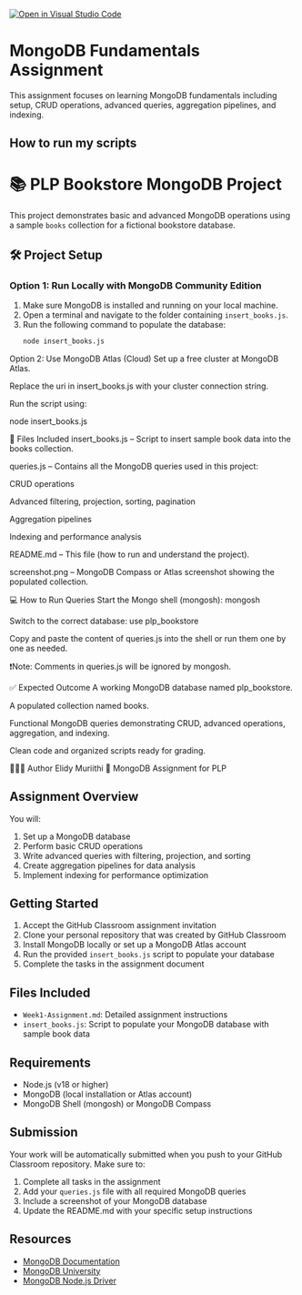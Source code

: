 [![Open in Visual Studio Code](https://classroom.github.com/assets/open-in-vscode-2e0aaae1b6195c2367325f4f02e2d04e9abb55f0b24a779b69b11b9e10269abc.svg)](https://classroom.github.com/online_ide?assignment_repo_id=19671794&assignment_repo_type=AssignmentRepo)
# MongoDB Fundamentals Assignment

This assignment focuses on learning MongoDB fundamentals including setup, CRUD operations, advanced queries, aggregation pipelines, and indexing.


## How to run my scripts
# 📚 PLP Bookstore MongoDB Project

This project demonstrates basic and advanced MongoDB operations using a sample `books` collection for a fictional bookstore database.

## 🛠️ Project Setup

### Option 1: Run Locally with MongoDB Community Edition

1. Make sure MongoDB is installed and running on your local machine.
2. Open a terminal and navigate to the folder containing `insert_books.js`.
3. Run the following command to populate the database:
   ```bash
   node insert_books.js

Option 2: Use MongoDB Atlas (Cloud)
Set up a free cluster at MongoDB Atlas.

Replace the uri in insert_books.js with your cluster connection string.

Run the script using:

node insert_books.js

📂 Files Included
insert_books.js – Script to insert sample book data into the books collection.

queries.js – Contains all the MongoDB queries used in this project:

CRUD operations

Advanced filtering, projection, sorting, pagination

Aggregation pipelines

Indexing and performance analysis

README.md – This file (how to run and understand the project).

screenshot.png – MongoDB Compass or Atlas screenshot showing the populated collection.

💻 How to Run Queries
Start the Mongo shell (mongosh):
mongosh

Switch to the correct database:
use plp_bookstore

Copy and paste the content of queries.js into the shell or run them one by one as needed.

❗️Note: Comments in queries.js will be ignored by mongosh.

✅ Expected Outcome
A working MongoDB database named plp_bookstore.

A populated collection named books.

Functional MongoDB queries demonstrating CRUD, advanced operations, aggregation, and indexing.

Clean code and organized scripts ready for grading.

👩🏽‍💻 Author
Elidy Muriithi 💖
MongoDB Assignment for PLP

## Assignment Overview

You will:
1. Set up a MongoDB database
2. Perform basic CRUD operations
3. Write advanced queries with filtering, projection, and sorting
4. Create aggregation pipelines for data analysis
5. Implement indexing for performance optimization

## Getting Started

1. Accept the GitHub Classroom assignment invitation
2. Clone your personal repository that was created by GitHub Classroom
3. Install MongoDB locally or set up a MongoDB Atlas account
4. Run the provided `insert_books.js` script to populate your database
5. Complete the tasks in the assignment document

## Files Included

- `Week1-Assignment.md`: Detailed assignment instructions
- `insert_books.js`: Script to populate your MongoDB database with sample book data

## Requirements

- Node.js (v18 or higher)
- MongoDB (local installation or Atlas account)
- MongoDB Shell (mongosh) or MongoDB Compass

## Submission

Your work will be automatically submitted when you push to your GitHub Classroom repository. Make sure to:

1. Complete all tasks in the assignment
2. Add your `queries.js` file with all required MongoDB queries
3. Include a screenshot of your MongoDB database
4. Update the README.md with your specific setup instructions

## Resources

- [MongoDB Documentation](https://docs.mongodb.com/)
- [MongoDB University](https://university.mongodb.com/)
- [MongoDB Node.js Driver](https://mongodb.github.io/node-mongodb-native/) 